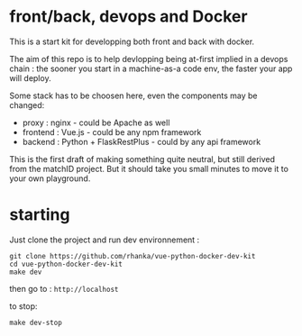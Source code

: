# front/back, devops and Docker

This is a start kit for developping both front and back with docker.

The aim of this repo is to help devlopping being at-first implied in a devops chain : the sooner you start in a machine-as-a code env, the faster your app will deploy.

Some stack has to be choosen here, even the components may be changed:
- proxy : nginx - could be Apache as well
- frontend : Vue.js - could be any npm framework
- backend : Python + FlaskRestPlus - could by any api framework

This is the first draft of making something quite neutral, but still derived from the matchID project. But it should take you small minutes to move it to your own playground.

# starting


Just clone the project and run dev environnement :

```
git clone https://github.com/rhanka/vue-python-docker-dev-kit
cd vue-python-docker-dev-kit
make dev
```

then go to : `http://localhost`

to stop:
```
make dev-stop
```
